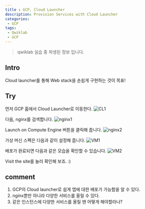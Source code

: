 ```yaml
---
title : GCP, Cloud Launcher
description: Provision Services with Cloud Launcher
categories:
 - GCP
tags:
 - Qwiklab
 - GCP
---
```

>qwiklab 실습 중 파생된 정보 입니다.

## Intro

Cloud launcher를 통해 Web stack을 손쉽게 구현하는 것이 목표!

## Try
먼저 GCP 홈에서 Cloud Launcher로 이동한다.
![CL1](https://github.com/beyondat/beyondat.github.io/blob/master/images/2017-10-10/%EC%BA%A1%EC%B2%98_2017_10_10_11_36_06_687.png?raw=true)

다음, nginx를 검색합니다.
![nginx1](https://github.com/beyondat/beyondat.github.io/blob/master/images/2017-10-10/%EC%BA%A1%EC%B2%98_2017_10_10_11_36_43_932.png?raw=true)

 Launch on Compute Engine 버튼을 클릭해 줍니다.
 ![nginx2](https://github.com/beyondat/beyondat.github.io/blob/master/images/2017-10-10/%EC%BA%A1%EC%B2%98_2017_10_10_11_37_43_478.png?raw=true)

가상 머신 스펙은 다음과 같이 설정해 줍니다.
 ![VM1](https://github.com/beyondat/beyondat.github.io/blob/master/images/2017-10-10/%EC%BA%A1%EC%B2%98_2017_10_10_11_38_13_367.png?raw=true)

배포가 완료되면 다음과 같은 모습을 확인할 수 있습니다.
![VM2](https://github.com/beyondat/beyondat.github.io/blob/master/images/2017-10-10/%EC%BA%A1%EC%B2%98_2017_10_10_11_38_59_632.png?raw=true)

Visit the site를 눌러 확인해 보죠. :)

## comment
1. GCP의 Cloud launcher로 쉽게 앱에 대한 배포가 가능함을 알 수 있다.
2. nginx뿐만 아니라 다양한 서비스를 올릴 수 있다.
3. 같은 인스턴스에 다양한 서비스를 올릴 땐 어떻게 해야할라나?
